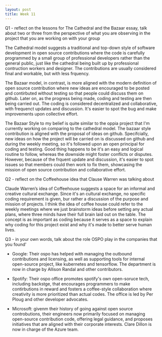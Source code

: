 ```yaml
---
layout: post
title: Week 11
---
```


Q1 - reflect on the lessons for The Cathedral and the Bazaar essay, talk about two or three from the perspective of what you are observing in the project that you are working on with your group

The Cathedral model suggests a traditional and top-down style of software development in open source contributions where the code is carefully programmed by a small group of professional developers rather than the general public, just like the cathedral being built up by professional contruction workers and designer. The contributions are usually considered final and workable, but with less frquency.

The Bazaar model, in contrast, is more aligned with the modern definition of open source contribution where new ideas are encouraged to be posted and contirbuted without testing so that people could discuss them on github. Later on, as the progress being made, coding and testing are then being carried out. The coding is considered decentralized and collaborative, with frequenct updates and discussion. It's easier to spot the bug and make improvements upon collective effort.

<!--more-->

The Bazaar Style to my belief is quite similar to the oppia project that I'm currently working on comparing to the cathedral model. The bazaar style contribution is aligned with the proposal of ideas on github. Specifcially, new ideas on how the project will be carried on is discussed on github and during the weekly meeting, so it's followed upon an open principal for coding and testing. Good thing happens to be it's an easy and logical routine to follow, whereas the downside might foster conflicts or disputes. However, because of the frquent update and discussion, it's easier to spot issues so that members could then work to fix them, showcasing the mission of open source contribution and collaborative effort.


Q2 - reflect on the Coffeehouse idea that Clause Warren was talking about

Claude Warren’s idea of Coffeehouse suggests a space for an informal and creative cultural exchange. Since it's an cultural exchange, no specific coding requirement is given, bur rather a discussion of the purpose and mission of projects. I think the idea of coffee house could refer to the weekly meetings where we just brainstorm ideas before setting any actual plans, where three minds have their full brain laid out on the table. The concept is as important as coding because it serves as a space to explain why coding for this project exist and why it's made to better serve human lives.


Q3 - in your own words, talk about the role OSPO play in the companies that you found'

- Google: Their ospo has helped with managing the outbound contributions and licensing, as well as supporting tools for internal open-source project, like kubernetes and tensorflow. The department is now in charge by Allison Randal and other contributors.

- Spotify: Their ospo office promotes spotify's own open-soruce tech, including backstge, that encourages programmers to make contirbutions in reward and fosters a coffee-style collaboration where creativity is more prioritized than actual codes. The office is led by Per Ploug and other developer advocates.

- Microsoft: givenm their history of going against open source controbutions, their engineers now primarily focused on managing open-source contribution code, offering legal guidance, and proposes initiatives that are aligned with their corporate interests. Clare Dillon is now in charge of the Azure team.

